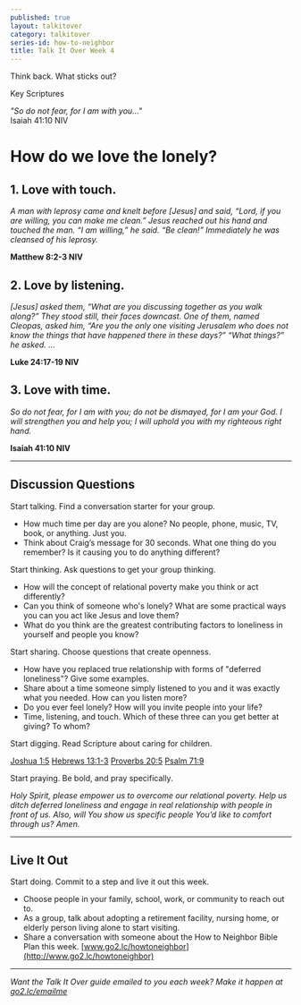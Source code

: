 ```yaml
---
published: true
layout: talkitover
category: talkitover
series-id: how-to-neighbor
title: Talk It Over Week 4
---
```


<p class="lead">Think back. What sticks out?</p> 

Key Scriptures

_"So do not fear, for I am with you..."_  
Isaiah 41:10 NIV 

# How do we love the lonely?

## 1.	Love with **touch**.
_A man with leprosy came and knelt before [Jesus] and said, “Lord, if you are willing, you can make me clean.” Jesus reached out his hand and touched the man. “I am willing,” he said. “Be clean!” Immediately he was cleansed of his leprosy._

**Matthew 8:2-3 NIV**

## 2.	Love by **listening**.
_[Jesus] asked them, “What are you discussing together as you walk along?” They stood still, their faces downcast. One of them, named Cleopas, asked him, “Are you the only one visiting Jerusalem who does not know the things that have happened there in these days?” “What things?” he asked. ..._

**Luke 24:17-19 NIV**

## 3. Love with **time**.
_So do not fear, for I am with you; do not be dismayed, for I am your God. I will strengthen you and help you; I will uphold you with my righteous right hand._

**Isaiah 41:10 NIV**

* * *

## Discussion Questions
<p class="lead">Start talking. Find a conversation starter for your group.</p> 

* How much time per day are you alone? No people, phone, music, TV, book, or anything. Just you. 
* Think about Craig’s message for 30 seconds. What one thing do you remember? Is it causing you to do anything different?

<p class="lead">Start thinking. Ask questions to get your group thinking.</p> 

* How will the concept of relational poverty make you think or act differently?
* Can you think of someone who's lonely? What are some practical ways you can you act like Jesus and love them? 
* What do you think are the greatest contributing factors to loneliness in yourself and people you know? 
 
<p class="lead">Start sharing. Choose questions that create openness.</p> 

* How have you replaced true relationship with forms of "deferred loneliness"? Give some examples.
* Share about a time someone simply listened to you and it was exactly what you needed. How can you listen more?
* Do you ever feel lonely? How will you invite people into your life?
* Time, listening, and touch. Which of these three can you get better at giving? To whom? 

<p class="lead">Start digging. Read Scripture about caring for children.</p> 

[Joshua 1:5](https://www.bible.com/bible/111/jos.1.5.niv) [Hebrews 13:1-3](https://www.bible.com/bible/111/heb.13.1-3.niv) [Proverbs 20:5](https://www.bible.com/bible/111/pro.20.5.niv) [Psalm 71:9](https://www.bible.com/bible/111/psalm.71.9.niv)

<p class="lead">Start praying. Be bold, and pray specifically.</p> 

_Holy Spirit, please empower us to overcome our relational poverty. Help us ditch deferred loneliness and engage in real relationship with people in front of us. Also, will You show us specific people You’d like to comfort through us? Amen._

* * *

## Live It Out
<p class="lead">Start doing. Commit to a step and live it out this week.</p>

* Choose people in your family, school, work, or community to reach out to.
* As a group, talk about adopting a retirement facility, nursing home, or elderly person living alone to start visiting.
* Share a conversation with someone about the How to Neighbor Bible Plan this week. [www.go2.lc/howtoneighbor](http://www.go2.lc/howtoneighbor) 

* * *

_Want the Talk It Over guide emailed to you each week? Make it happen at [go2.lc/emailme](http://info.life.church/talkitover)_
